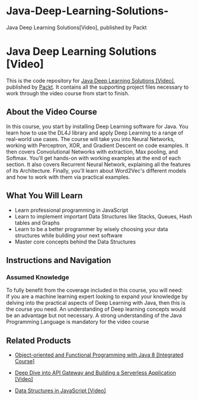 # Java-Deep-Learning-Solutions-
Java Deep Learning Solutions[Video], published by Packt
# Java Deep Learning Solutions [Video]
This is the code repository for [Java Deep Learning Solutions [Video]](https://www.packtpub.com/big-data-and-business-intelligence/java-deep-learning-solutions-video?utm_source=github&utm_medium=repository&utm_campaign=9781788396059), published by [Packt](https://www.packtpub.com/?utm_source=github). It contains all the supporting project files necessary to work through the video course from start to finish.
## About the Video Course
In this course, you start by installing Deep Learning software for Java. You learn how to use the DL4J library and apply Deep Learning to a range of real-world use cases. The course will take you into Neural Networks, working with Perceptron, XOR, and Gradient Descent on code examples. It then covers Convolutional Networks with extraction, Max pooling, and Softmax. You'll get hands-on with working examples at the end of each section. It also covers Recurrent Neural Network, explaining all the features of its Architecture. Finally, you'll learn about Word2Vec's different models and how to work with them via practical examples.	

<H2>What You Will Learn</H2>
<DIV class=book-info-will-learn-text>
<UL>
<LI>Learn professional programming in JavaScript 
<LI>Learn to implement important Data Structures like Stacks, Queues, Hash tables and Graphs 
<LI>Learn to be a better programmer by wisely choosing your data structures while building your next software 
<LI>Master core concepts behind the Data Structures </LI></UL></DIV>

## Instructions and Navigation
### Assumed Knowledge
To fully benefit from the coverage included in this course, you will need:<br/>
If you are a machine learning expert looking to expand your knowledge by delving into the practical aspects of Deep Learning with Java, then this is the course you need. An understanding of Deep learning concepts would be an advantage but not necessary. A strong understanding of the Java Programming Language is mandatory for the video course


## Related Products
* [Object-oriented and Functional Programming with Java 8 [Integrated Course]](https://www.packtpub.com/application-development/object-oriented-and-functional-programming-java-8-integrated-course?utm_source=github&utm_medium=repository&utm_campaign=9781788294027)

* [Deep Dive into API Gateway and Building a Serverless Application [Video]](https://www.packtpub.com/virtualization-and-cloud/deep-dive-api-gateway-and-building-serverless-application-video?utm_source=github&utm_medium=repository&utm_campaign=9781788835374)

* [Data Structures in JavaScript [Video]](https://www.packtpub.com/application-development/data-structures-javascript-video?utm_source=github&utm_medium=repository&utm_campaign=9781789133677)

